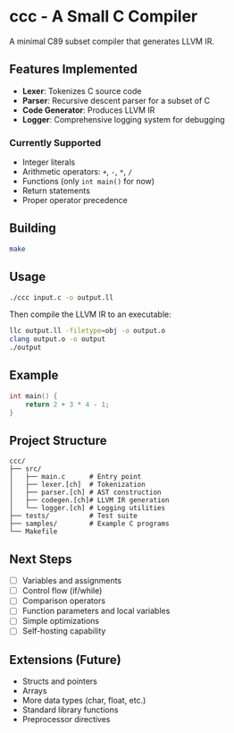# ccc - A Small C Compiler

A minimal C89 subset compiler that generates LLVM IR.

## Features Implemented

- **Lexer**: Tokenizes C source code
- **Parser**: Recursive descent parser for a subset of C
- **Code Generator**: Produces LLVM IR
- **Logger**: Comprehensive logging system for debugging

### Currently Supported

- Integer literals
- Arithmetic operators: `+`, `-`, `*`, `/`
- Functions (only `int main()` for now)
- Return statements
- Proper operator precedence

## Building

```bash
make
```

## Usage

```bash
./ccc input.c -o output.ll
```

Then compile the LLVM IR to an executable:
```bash
llc output.ll -filetype=obj -o output.o
clang output.o -o output
./output
```

## Example

```c
int main() {
    return 2 + 3 * 4 - 1;
}
```

## Project Structure

```
ccc/
├── src/
│   ├── main.c      # Entry point
│   ├── lexer.[ch]  # Tokenization
│   ├── parser.[ch] # AST construction
│   ├── codegen.[ch]# LLVM IR generation
│   └── logger.[ch] # Logging utilities
├── tests/          # Test suite
├── samples/        # Example C programs
└── Makefile
```

## Next Steps

- [ ] Variables and assignments
- [ ] Control flow (if/while)
- [ ] Comparison operators
- [ ] Function parameters and local variables
- [ ] Simple optimizations
- [ ] Self-hosting capability

## Extensions (Future)

- Structs and pointers
- Arrays
- More data types (char, float, etc.)
- Standard library functions
- Preprocessor directives